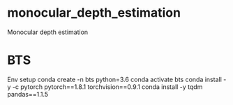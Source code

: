# monocular_depth_estimation
Monocular depth estimation

# BTS

Env setup
conda create -n bts python=3.6
conda activate bts
conda install -y -c pytorch pytorch==1.8.1 torchvision==0.9.1
conda install -y tqdm pandas==1.1.5
